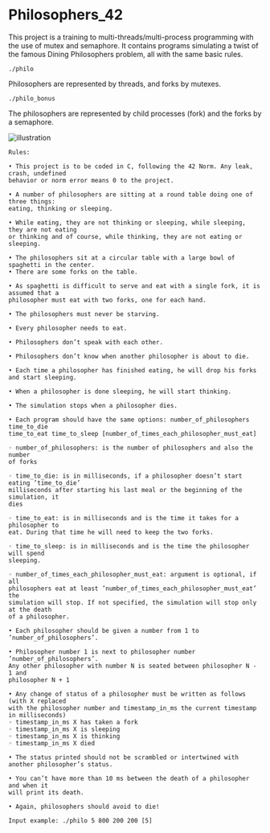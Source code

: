 # Philosophers_42
This project is a training to multi-threads/multi-process programming with the use of mutex and semaphore. It contains programs simulating a twist of the famous Dining Philosophers problem, all with the same basic rules.

    ./philo

Philosophers are represented by threads, and forks by mutexes.

    ./philo_bonus

The philosophers are represented by child processes (fork) and the forks by a semaphore.

![illustration](https://github.com/user-attachments/assets/fe562d7f-f55c-4416-b054-4c49ac1151ad)

    Rules:
    
    • This project is to be coded in C, following the 42 Norm. Any leak, crash, undefined
    behavior or norm error means 0 to the project.
    
    • A number of philosophers are sitting at a round table doing one of three things:
    eating, thinking or sleeping.
    
    • While eating, they are not thinking or sleeping, while sleeping, they are not eating
    or thinking and of course, while thinking, they are not eating or sleeping.
    
    • The philosophers sit at a circular table with a large bowl of spaghetti in the center.
    • There are some forks on the table.
    
    • As spaghetti is difficult to serve and eat with a single fork, it is assumed that a
    philosopher must eat with two forks, one for each hand.
    
    • The philosophers must never be starving.
    
    • Every philosopher needs to eat.
    
    • Philosophers don’t speak with each other.
    
    • Philosophers don’t know when another philosopher is about to die. 
    
    • Each time a philosopher has finished eating, he will drop his forks and start sleeping.
    
    • When a philosopher is done sleeping, he will start thinking.
    
    • The simulation stops when a philosopher dies.
    
    • Each program should have the same options: number_of_philosophers time_to_die
    time_to_eat time_to_sleep [number_of_times_each_philosopher_must_eat]
    
    ◦ number_of_philosophers: is the number of philosophers and also the number
    of forks
    
    ◦ time_to_die: is in milliseconds, if a philosopher doesn’t start eating ’time_to_die’
    milliseconds after starting his last meal or the beginning of the simulation, it
    dies
    
    ◦ time_to_eat: is in milliseconds and is the time it takes for a philosopher to
    eat. During that time he will need to keep the two forks.
    
    ◦ time_to_sleep: is in milliseconds and is the time the philosopher will spend
    sleeping.
    
    ◦ number_of_times_each_philosopher_must_eat: argument is optional, if all
    philosophers eat at least ’number_of_times_each_philosopher_must_eat’ the
    simulation will stop. If not specified, the simulation will stop only at the death
    of a philosopher.
    
    • Each philosopher should be given a number from 1 to ’number_of_philosophers’.
    
    • Philosopher number 1 is next to philosopher number ’number_of_philosophers’.
    Any other philosopher with number N is seated between philosopher N - 1 and
    philosopher N + 1
    
    • Any change of status of a philosopher must be written as follows (with X replaced
    with the philosopher number and timestamp_in_ms the current timestamp in milliseconds)
    ◦ timestamp_in_ms X has taken a fork  
    ◦ timestamp_in_ms X is sleeping  
    ◦ timestamp_in_ms X is thinking  
    ◦ timestamp_in_ms X died  
    
    • The status printed should not be scrambled or intertwined with another philosopher’s status.
    
    • You can’t have more than 10 ms between the death of a philosopher and when it
    will print its death.
    
    • Again, philosophers should avoid to die!
    
    Input example: ./philo 5 800 200 200 [5]
